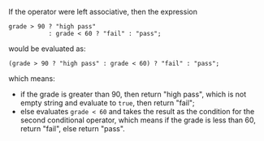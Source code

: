 If the operator were left associative, then the expression

    grade > 90 ? "high pass"
               : grade < 60 ? "fail" : "pass";

would be evaluated as:

    (grade > 90 ? "high pass" : grade < 60) ? "fail" : "pass";

which means:

  - if the grade is greater than 90, then return "high pass", which is not empty string and evaluate to `true`, then return "fail";
  - else evaluates `grade < 60` and takes the result as the condition for the second conditional operator, which means if the grade is less than 60, return "fail", else return "pass".


